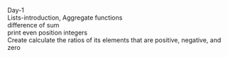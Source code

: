 Day-1 <br/>
Lists-introduction, Aggregate functions <br/>
difference of sum<br/>
print even position integers<br/>
Create calculate the ratios of its elements that are positive, negative, and zero
